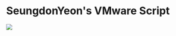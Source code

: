 # SeungdonYeon's VMware Script
 <img src="https://img.shields.io/badge/VMware-#607078?style=flat&logo=#VMware&logoColor=white"/>
